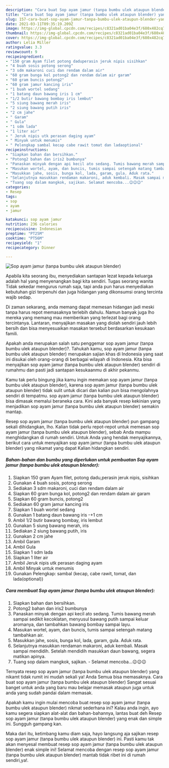 ```yaml
---
description: "Cara buat Sop ayam jamur (tanpa bumbu ulek ataupun blender) yang lezat Untuk Jualan"
title: "Cara buat Sop ayam jamur (tanpa bumbu ulek ataupun blender) yang lezat Untuk Jualan"
slug: 157-cara-buat-sop-ayam-jamur-tanpa-bumbu-ulek-ataupun-blender-yang-lezat-untuk-jualan
date: 2021-03-11T09:35:19.209Z
image: https://img-global.cpcdn.com/recipes/c8321ad01ba04e3f/680x482cq70/sop-ayam-jamur-tanpa-bumbu-ulek-ataupun-blender-foto-resep-utama.jpg
thumbnail: https://img-global.cpcdn.com/recipes/c8321ad01ba04e3f/680x482cq70/sop-ayam-jamur-tanpa-bumbu-ulek-ataupun-blender-foto-resep-utama.jpg
cover: https://img-global.cpcdn.com/recipes/c8321ad01ba04e3f/680x482cq70/sop-ayam-jamur-tanpa-bumbu-ulek-ataupun-blender-foto-resep-utama.jpg
author: Lelia Miller
ratingvalue: 3.3
reviewcount: 9
recipeingredient:
- "150 gram Ayam filet potong daduperasin jeruk nipis sisihkan"
- "4 buah sosis potong serong"
- "3 sdm makaroni cuci dan rendam dalam air"
- "60 gram bunga kol potong2 dan rendam dalam air garam"
- "60 gram buncis potong2"
- "60 gram jamur kancing iris"
- "1 buah wortel sedang"
- "1 batang daun bawang iris 1 cm"
- "1/2 butir bawang bombay iris lembut"
- "5 siung bawang merah iris"
- "2 siung bawang putih iris"
- "2 cm jahe"
- " Garam"
- " Gula"
- "1 sdm lada"
- "1 liter air"
- " Jeruk nipis utk perasan daging ayam"
- " Minyak untuk menumis"
- " Pelengkap sambal kecap cabe rawit tomat dan ladaoptional"
recipeinstructions:
- "Siapkan bahan dan bersihkan."
- "Potong2 bahan dan iris2 bumbunya"
- "Panaskan minyak dengan api kecil ato sedang. Tumis bawang merah sampai sedikit kecoklatan, menyusul bawang putih sampai keluar aromanya, dan tambahkan bawang bombay sampai layu."
- "Masukan wortel, ayam, dan buncis, tumis sampai setengah matang tambahkan air."
- "Masukkan jahe, sosis, bunga kol, lada, garam, gula. Aduk rata."
- "Selanjutnya masukkan rendaman makaroni, aduk kembali. Masak sampai mendidih. Setelah mendidih masukkan daun bawang, segera matikan apinya."
- "Tuang sop dalam mangkok, sajikan. Selamat mencoba...😉😉😉"
categories:
- Resep
tags:
- sop
- ayam
- jamur

katakunci: sop ayam jamur 
nutrition: 236 calories
recipecuisine: Indonesian
preptime: "PT25M"
cooktime: "PT56M"
recipeyield: "1"
recipecategory: Dinner

---
```



![Sop ayam jamur (tanpa bumbu ulek ataupun blender)](https://img-global.cpcdn.com/recipes/c8321ad01ba04e3f/680x482cq70/sop-ayam-jamur-tanpa-bumbu-ulek-ataupun-blender-foto-resep-utama.jpg)

Apabila kita seorang ibu, menyediakan santapan lezat kepada keluarga adalah hal yang menyenangkan bagi kita sendiri. Tugas seorang  wanita Tidak sekedar mengurus rumah saja, tapi anda pun harus menyediakan kebutuhan gizi terpenuhi dan juga hidangan yang dikonsumsi orang tercinta wajib sedap.

Di zaman  sekarang, anda memang dapat memesan hidangan jadi meski tanpa harus repot memasaknya terlebih dahulu. Namun banyak juga lho mereka yang memang mau memberikan yang terlezat bagi orang tercintanya. Lantaran, menyajikan masakan yang diolah sendiri jauh lebih bersih dan bisa menyesuaikan masakan tersebut berdasarkan kesukaan famili. 



Apakah anda merupakan salah satu penggemar sop ayam jamur (tanpa bumbu ulek ataupun blender)?. Tahukah kamu, sop ayam jamur (tanpa bumbu ulek ataupun blender) merupakan sajian khas di Indonesia yang saat ini disukai oleh orang-orang di berbagai wilayah di Indonesia. Kita bisa menyajikan sop ayam jamur (tanpa bumbu ulek ataupun blender) sendiri di rumahmu dan pasti jadi santapan kesukaanmu di akhir pekanmu.

Kamu tak perlu bingung jika kamu ingin memakan sop ayam jamur (tanpa bumbu ulek ataupun blender), karena sop ayam jamur (tanpa bumbu ulek ataupun blender) tidak sulit untuk dicari dan kalian pun bisa mengolahnya sendiri di tempatmu. sop ayam jamur (tanpa bumbu ulek ataupun blender) bisa dimasak memalui beraneka cara. Kini ada banyak resep kekinian yang menjadikan sop ayam jamur (tanpa bumbu ulek ataupun blender) semakin mantap.

Resep sop ayam jamur (tanpa bumbu ulek ataupun blender) pun gampang sekali dihidangkan, lho. Kalian tidak perlu repot-repot untuk memesan sop ayam jamur (tanpa bumbu ulek ataupun blender), sebab Anda mampu menghidangkan di rumah sendiri. Untuk Anda yang hendak menyajikannya, berikut cara untuk menyajikan sop ayam jamur (tanpa bumbu ulek ataupun blender) yang nikamat yang dapat Kalian hidangkan sendiri.

<!--inarticleads1-->

##### Bahan-bahan dan bumbu yang diperlukan untuk pembuatan Sop ayam jamur (tanpa bumbu ulek ataupun blender):

1. Siapkan 150 gram Ayam filet, potong dadu,perasin jeruk nipis, sisihkan
1. Gunakan 4 buah sosis, potong serong
1. Sediakan 3 sdm makaroni, cuci dan rendam dalam air
1. Siapkan 60 gram bunga kol, potong2 dan rendam dalam air garam
1. Siapkan 60 gram buncis, potong2
1. Sediakan 60 gram jamur kancing iris
1. Siapkan 1 buah wortel sedang
1. Gunakan 1 batang daun bawang iris -+1 cm
1. Ambil 1/2 butir bawang bombay, iris lembut
1. Gunakan 5 siung bawang merah, iris
1. Sediakan 2 siung bawang putih, iris
1. Gunakan 2 cm jahe
1. Ambil  Garam
1. Ambil  Gula
1. Siapkan 1 sdm lada
1. Siapkan 1 liter air
1. Ambil  Jeruk nipis utk perasan daging ayam
1. Ambil  Minyak untuk menumis
1. Gunakan  Pelengkap: sambal (kecap, cabe rawit, tomat, dan lada(optional))




<!--inarticleads2-->

##### Cara membuat Sop ayam jamur (tanpa bumbu ulek ataupun blender):

1. Siapkan bahan dan bersihkan.
1. Potong2 bahan dan iris2 bumbunya
1. Panaskan minyak dengan api kecil ato sedang. Tumis bawang merah sampai sedikit kecoklatan, menyusul bawang putih sampai keluar aromanya, dan tambahkan bawang bombay sampai layu.
1. Masukan wortel, ayam, dan buncis, tumis sampai setengah matang tambahkan air.
1. Masukkan jahe, sosis, bunga kol, lada, garam, gula. Aduk rata.
1. Selanjutnya masukkan rendaman makaroni, aduk kembali. Masak sampai mendidih. Setelah mendidih masukkan daun bawang, segera matikan apinya.
1. Tuang sop dalam mangkok, sajikan. - Selamat mencoba...😉😉😉




Ternyata resep sop ayam jamur (tanpa bumbu ulek ataupun blender) yang nikamt tidak rumit ini mudah sekali ya! Anda Semua bisa memasaknya. Cara buat sop ayam jamur (tanpa bumbu ulek ataupun blender) Sangat sesuai banget untuk anda yang baru mau belajar memasak ataupun juga untuk anda yang sudah pandai dalam memasak.

Apakah kamu ingin mulai mencoba buat resep sop ayam jamur (tanpa bumbu ulek ataupun blender) nikmat sederhana ini? Kalau anda ingin, ayo kamu segera siapkan alat-alat dan bahan-bahannya, lantas buat deh Resep sop ayam jamur (tanpa bumbu ulek ataupun blender) yang enak dan simple ini. Sungguh gampang kan. 

Maka dari itu, ketimbang kamu diam saja, hayo langsung aja sajikan resep sop ayam jamur (tanpa bumbu ulek ataupun blender) ini. Pasti kamu tak akan menyesal membuat resep sop ayam jamur (tanpa bumbu ulek ataupun blender) enak simple ini! Selamat mencoba dengan resep sop ayam jamur (tanpa bumbu ulek ataupun blender) mantab tidak ribet ini di rumah sendiri,ya!.


